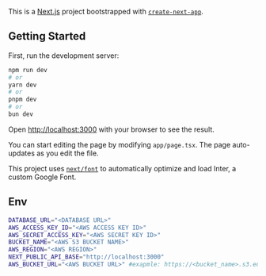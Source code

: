 This is a [Next.js](https://nextjs.org/) project bootstrapped with [`create-next-app`](https://github.com/vercel/next.js/tree/canary/packages/create-next-app).

## Getting Started

First, run the development server:

```bash
npm run dev
# or
yarn dev
# or
pnpm dev
# or
bun dev
```

Open [http://localhost:3000](http://localhost:3000) with your browser to see the result.

You can start editing the page by modifying `app/page.tsx`. The page auto-updates as you edit the file.

This project uses [`next/font`](https://nextjs.org/docs/basic-features/font-optimization) to automatically optimize and load Inter, a custom Google Font.

## Env

```bash
DATABASE_URL="<DATABASE URL>"
AWS_ACCESS_KEY_ID="<AWS ACCESS KEY ID>"
AWS_SECRET_ACCESS_KEY="<AWS SECRET KEY ID>"
BUCKET_NAME="<AWS S3 BUCKET NAME>"
AWS_REGION="<AWS REGION>"
NEXT_PUBLIC_API_BASE="http://localhost:3000"
AWS_BUCKET_URL="<AWS BUCKET URL>" #exapmle: https://<bucket_name>.s3.eu-central-1.amazonaws.com/
```
